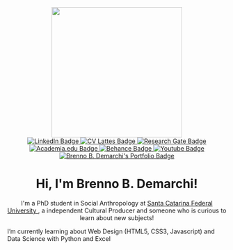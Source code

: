 <!-- Header -->
<div id="header" align="center">
  <!-- GIPHY -->
  <img src="#" width="300"/>
</div>

<!-- Badges -->
<div id="badges" align="center">
  <!-- Linkedin -->
  <a href="https://www.linkedin.com/in/brennodemarchi/">
      <img src="https://img.shields.io/badge/LinkedIn-blue?style=for-the-badge&logo=linkedin&logoColor=white" alt="LinkedIn Badge"/>
    </a>
  <!-- Lattes -->
    <a href="http://lattes.cnpq.br/5599778124078031">
      <img src="https://img.shields.io/badge/CV Lattes-white?style=for-the-badge&logo=lattes.png&logoColor=black" alt="CV Lattes Badge"/>
    </a>
  <!-- Research Gate -->
   <a href="https://www.researchgate.net/profile/Brenno-Brandalise-Demarchi">
      <img src="https://img.shields.io/badge/ResearchGate-white?style=for-the-badge&logo=researchgate&logoColor=black" alt="Research Gate Badge"/>
    </a>
    <a href="https://ufsc.academia.edu/BrennoDemarchi">
      <img src="https://img.shields.io/badge/Academia.Edu-white?style=for-the-badge&logo=academia&logoColor=black" alt="Academia.edu Badge"/>
    </a>
    <a href="https://www.behance.net/brennodemarchi">
      <img src="https://img.shields.io/badge/Behance-black?style=for-the-badge&logo=behance&logoColor=white" alt="Behance Badge"/>
    </a>
    <a href="https://www.youtube.com/@brennodemarchi">
      <img src="https://img.shields.io/badge/Youtube-darkred?style=for-the-badge&logo=youtube&logoColor=white" alt="Youtube Badge"/>
    </a>
    <a href="http://brennodemarchi.art.br/projetos/">
      <img src="https://img.shields.io/badge/Portfolio-purple?style=for-the-badge" alt="Brenno B. Demarchi's Portfolio Badge"/>
    </a>
</div>
<div align="center" id="aboutme">
  <h1> Hi, I'm Brenno B. Demarchi!</h1>
  <p> I'm a PhD student in Social Anthropology at <a href="https://ppgas.posgrad.ufsc.br/"> Santa Catarina Federal University </a>, a independent Cultural Producer and someone who is curious to learn about new subjects!</p>
</div>
<div id="skills">
  <p> I’m currently learning about Web Design (HTML5, CSS3, Javascript) and Data Science with Python and Excel </p>
</div>
